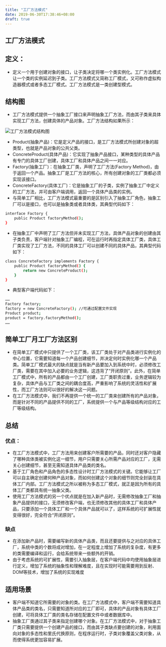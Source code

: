 ```yaml
---
title: "工厂方法模式"
date: 2019-06-30T17:38:46+08:00
draft: true
---
```


## 工厂方法模式

## 定义：

- 定义一个用于创建对象的接口，让子类决定将哪一个类实例化。工厂方法模式让一个类的实例延迟到子类。工厂方法模式又简称工厂模式，又可称作虚拟构造器模式或者多态工厂模式。工厂方法模式是一类创建型模式。

## 结构图

- 工厂方法模式提供一个抽象工厂接口来声明抽象工厂方法，而由其子类来具体实现工厂方法，创建具体的产品对象。工厂方法结构如果所示：

![工厂方法模式结构图](https://img-blog.csdn.net/20130712101002890?watermark/2/text/aHR0cDovL2Jsb2cuY3Nkbi5uZXQvTG92ZUxpb24=/font/5a6L5L2T/fontsize/400/fill/I0JBQkFCMA==/dissolve/70/gravity/SouthEast)

- Product(抽象产品)：它是定义产品的接口，是工厂方法模式所创建对象的超类型，也就是产品对象的公共父类。
- ConcreteProduct(具体产品)：它实现了抽象产品接口，某种类型的具体产品有专门的具体工厂创建，具体工厂和具体产品之间一一对应。
- Factory(抽象工厂)：在抽象工厂类，声明了工厂方法(Factory Method)，由于返回一个产品。抽象工厂是工厂方法的核心，所有创建对象的工厂类都必须实现该接口。
- ConcreteFactory(具体工厂)：它是抽象工厂的子类，实例了抽象工厂中定义的工厂方法，并可由客户端调用，返回一个具体产品类的实例。
- 与简单工厂相比，工厂方法模式最重要的是区别引入了抽象工厂角色，抽象工厂可以是接口，也可以是抽象类或者具体类，其典型代码如下：

```sh
interface Factory {
    public Product factoryMethod();
}
```

- 在抽象工厂中声明了工厂方法但并未实现工厂方法，具体产品对象的创建由其子类负责，客户端针对抽象工厂编程，可在运行时再指定具体工厂类，具体工厂类实现了工厂方法，不同的具体工厂可以创建不同的具体产品，其典型代码如下：

```sh
class ConcreteFactory implements Factory {
    public Product factoryMethod() {
        return new ConcreteProduct();
    }
}
```  

- 典型客户端代码如下：

```sh
……
Factory factory;
factory = new ConcreteFactory(); //可通过配置文件实现
Product product;
product = factory.factoryMethod();
……
```  

## 简单工厂月工厂方法区别

- 在简单工厂模式中只提供了一个工厂类，该工厂类处于对产品类进行实例化的中心位置，它需要知道每一个产品创建细节，并决定何时实例化哪一个产品类。简单工厂模式最大的缺点就是当有新产品要加入到系统中时，必须修改工厂类，需要在其中加入必要的业务逻辑，这违背了“开闭原则”。此外，在简单工厂模式中，所有的产品都由一个工厂创建，工厂类职责过重，业务逻辑较为复杂，具体产品与工厂类之间的耦合度高，严重影响了系统的灵活性和扩展性，而工厂方法则可以很好的解决这一问题。
- 在工厂方法模式中，我们不再提供一个统一的工厂类来创建所有的产品对象，而是针对不同的产品提供不同的工厂，系统提供一个与产品等级结构对应的工厂等级结构。

## 总结

### 优点：

- 在工厂方法模式中，工厂方法用来创建客户所需要的产品，同时还对客户隐藏了哪种具体类被实例化这一细节，用户只需要关心所需产品对应的工厂，无需关心创建细节，甚至无需知道具体产品类的类名。
- 基于工厂角色和产品角色的多态性设计时工厂方法模式的关键。它能够让工厂可以自主确定创建何种产品对象，而如何创建这个对象的细节则完全封装在具体工厂内部。工厂方法模式之所以被称为多态工厂模式，就正是因为所有的具体工厂类都具有统一抽象父类。
- 使用工厂方法模式的另一个优点就是在加入新产品时，无需修改抽象工厂和抽象产品提供的接口，无须修改客户端，也无须修改其他的具体工厂和具体产品，只要添加一个具体工厂和一个具体产品就可以了，这样系统的可扩展性就变得很好，完全符合“开闭原则”。

### 缺点

- 在添加新产品时，需要编写新的具体产品类，而且还要提供与之对应的具体工厂，系统中类的个数将成对增加，在一定程度上增加了系统的复杂度，有更多的类需要编译和运行，会给系统带来一些额外的开销。
- 由于考虑系统的可扩展性，需要引入抽象层，在客户端代码中均使用抽象层进行定义，增加了系统的抽象性和理解难度，且在实现时可能需要用到反射、DOM等技术，增加了系统的实现难度

## 适用场景

- 客户端不知道它所需要的对象的类。在工厂方法模式中，客户端不需要知道具体产品类的类名，只需要知道所对应的工厂即可，具体的产品对象有具体工厂创建，可将具体工厂类的类名存储在配置文件中或者数据库中。
- 抽象工厂类通过其子类来指定创建哪个对象。在工厂方法模式中，对于抽象工厂类只需要提供一个创建产品的接口，而由其子类缺点要创建的对象，利用面向对象的多态性和里氏代换原则，在程序运行时，子类对象覆盖父类对象，从而使得系统更加容易扩展。